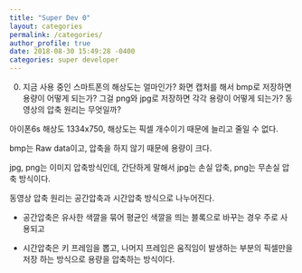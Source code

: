 ```yaml
---
title: "Super Dev 0"
layout: categories
permalink: /categories/
author_profile: true
date: 2018-08-30 15:49:28 -0400
categories: super developer
---
```


<ol start="0">
  <li> 지금 사용 중인 스마트폰의 해상도는 얼마인가? 화면 캡처를 해서 bmp로 저장하면 용량이 어떻게 되는가? 그걸 png와 jpg로 저장하면 각각 용량이 어떻게 되는가? 동영상의 압축 원리는 무엇일까?</li>
</ol>


아이폰6s 해상도 1334x750, 해상도는 픽셀 개수이기 때문에 늘리고 줄일 수 없다.

bmp는 Raw data이고, 압축을 하지 않기 때문에 용량이 크다.

jpg, png는 이미지 압축방식인데, 간단하게 말해서 jpg는 손실 압축, png는 무손실 압축 방식이다.

동영상 압축 원리는 공간압축과 시간압축 방식으로 나누어진다.

- 공간압축은 유사한 색깔을 묶어 평균인 색깔을 띄는 블록으로 바꾸는 경우 주로 사용되고

- 시간압축은 키 프레임을 뽑고, 나머지 프레임은 움직임이 발생하는 부분의 픽셀만을 저장 하는 방식으로 용량을 압축하는 방식이다. 
